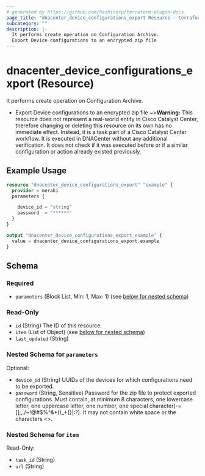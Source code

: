 ```yaml
---
# generated by https://github.com/hashicorp/terraform-plugin-docs
page_title: "dnacenter_device_configurations_export Resource - terraform-provider-dnacenter"
subcategory: ""
description: |-
  It performs create operation on Configuration Archive.
  Export Device configurations to an encrypted zip file
---
```


# dnacenter_device_configurations_export (Resource)

It performs create operation on Configuration Archive.

- Export Device configurations to an encrypted zip file
~>**Warning:**
This resource does not represent a real-world entity in Cisco Catalyst Center, therefore changing or deleting this resource on its own has no immediate effect.
Instead, it is a task part of a Cisco Catalyst Center workflow. It is executed in DNACenter without any additional verification. It does not check if it was executed before or if a similar configuration or action already existed previously.

## Example Usage

```terraform
resource "dnacenter_device_configurations_export" "example" {
  provider = meraki
  parameters {

    device_id = "string"
    password  = "******"
  }
}

output "dnacenter_device_configurations_export_example" {
  value = dnacenter_device_configurations_export.example
}
```

<!-- schema generated by tfplugindocs -->
## Schema

### Required

- `parameters` (Block List, Min: 1, Max: 1) (see [below for nested schema](#nestedblock--parameters))

### Read-Only

- `id` (String) The ID of this resource.
- `item` (List of Object) (see [below for nested schema](#nestedatt--item))
- `last_updated` (String)

<a id="nestedblock--parameters"></a>
### Nested Schema for `parameters`

Optional:

- `device_id` (String) UUIDs of the devices for which configurations need to be exported.
- `password` (String, Sensitive) Password for the zip file to protect exported configurations. Must contain, at minimum 8 characters, one lowercase letter, one uppercase letter, one number, one special character(-=[];,./~!@#$%^&*()_+{}|:?). It may not contain white space or the characters <>.


<a id="nestedatt--item"></a>
### Nested Schema for `item`

Read-Only:

- `task_id` (String)
- `url` (String)
